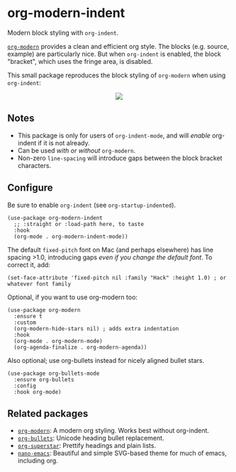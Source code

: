# org-modern-indent
Modern block styling with `org-indent`.

[`org-modern`](https://github.com/minad/org-modern) provides a clean and efficient org style.  The blocks (e.g. source, example) are particularly nice.  But when `org-indent` is enabled, the block "bracket", which uses the fringe area, is disabled.

This small package reproduces the block styling of `org-modern` when using `org-indent`:

<p align="center">
<img src=https://user-images.githubusercontent.com/93749/172964083-afafa737-3b54-4d9e-aaf0-9a4741fa085c.png>
</p>

## Notes

- This package is only for users of `org-indent-mode`, and will _enable_ org-indent if it is not already.  
- Can be used _with or without_ `org-modern`. 
- Non-zero `line-spacing` will introduce gaps between the block bracket characters.  

## Configure

Be sure to enable `org-indent` (see `org-startup-indented`).

```elisp
(use-package org-modern-indent
  ;; :straight or :load-path here, to taste
  :hook
  (org-mode . org-modern-indent-mode))
```

The default `fixed-pitch` font on Mac (and perhaps elsewhere) has line spacing >1.0, introducing gaps _even if you change the default font_.  To correct it, add: 

```elisp
(set-face-attribute 'fixed-pitch nil :family "Hack" :height 1.0) ; or whatever font family
```

Optional, if you want to use org-modern too:

```elisp
(use-package org-modern
  :ensure t
  :custom
  (org-modern-hide-stars nil) ; adds extra indentation
  :hook
  (org-mode . org-modern-mode)
  (org-agenda-finalize . org-modern-agenda))
```
Also optional; use org-bullets instead for nicely aligned bullet stars. 

```elisp
(use-package org-bullets-mode
  :ensure org-bullets
  :config
  :hook org-mode)
```


## Related packages

- [`org-modern`](https://github.com/minad/org-modern): A modern org styling.  Works best without org-indent.
- [`org-bullets`](https://github.com/sabof/org-bullets/blob/master/org-bullets.el): Unicode heading bullet replacement.
- [`org-superstar`](https://github.com/integral-dw/org-superstar-mode): Prettify headings and plain lists.
- [`nano-emacs`](https://github.com/rougier/nano-emacs): Beautiful and simple SVG-based theme for much of emacs, including org. 
